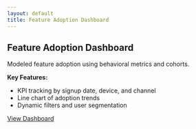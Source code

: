 ```yaml
---
layout: default
title: Feature Adoption Dashboard
---
```


## Feature Adoption Dashboard

Modeled feature adoption using behavioral metrics and cohorts.

**Key Features:**
- KPI tracking by signup date, device, and channel
- Line chart of adoption trends
- Dynamic filters and user segmentation

[View Dashboard](https://alecia-code.github.io/assets/feature-adoption.html)
